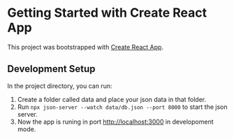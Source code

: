 # Getting Started with Create React App

This project was bootstrapped with [Create React App](https://github.com/facebook/create-react-app).

## Development Setup

In the project directory, you can run:

1. Create a folder called data and place your json data in that folder.
1. Run `npx json-server --watch data/db.json --port 8000` to start the json server.
1. Now the app is runing in port [http://localhost:3000](http://localhost:3000) in developoment mode.
